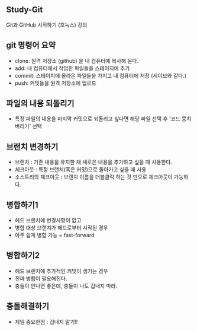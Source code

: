 ## Study-Git
Git과 GitHub 시작하기 (호눅스) 강의

## git 명령어 요약
 - clone: 원격 저장소 (github) 을 내 컴퓨터에 복사해 온다.
 - add: 내 컴퓨터에서 작업한 파일들을 스테이지에 추가
 - commit: 스테이지에 올라온 파일들을 가지고 내 컴퓨터에 저장 (세이브와 같다.)
 - push: 커밋들을 원격 저장소에 업로드

## 파일의 내용 되돌리기
 - 특정 파일의 내용을 마지막 커밋으로 되돌리고 싶다면 해당 파일 선택 후 '코드 뭉치 버리기' 선택


## 브랜치 변경하기
 - 브랜치 : 기존 내용을 유지한 채 새로은 내용을 추가하고 싶을 때 사용한다.
 - 체크아웃 : 특정 브랜치(혹은 커밋)으로 돌아가고 싶을 때 사용
 - 소스트리의 체크아웃 : 브랜치 이름을 더블클릭 하는 것 만으로 체크아웃이 가능하다.


## 병합하기1
 - 헤드 브랜치에 변경사항이 없고 
 - 병합 대상 브랜치가 헤드로부터 시작된 경우
 - 아주 쉽게 병합 가능 = fast-forward 


 ## 병합하기2
 - 헤드 브랜치에 추가적인 커밋이 생기는 경우
 - 진짜 병합이 필요해진다.
 - 충돌이 안나면 좋은데, 충돌이 나도 겁내지 마라. 


 ## 충돌해결하기
 - 제일 중요한점 : 겁내지 말기!!